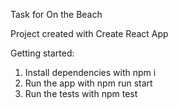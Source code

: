 Task for On the Beach

Project created with Create React App

Getting started:
1. Install dependencies with npm i
2. Run the app with npm run start
3. Run the tests with npm test
